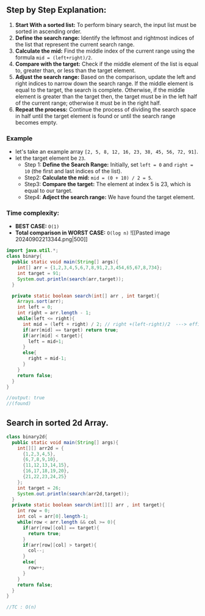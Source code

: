 ## Step by Step Explanation:
1. **Start With a sorted list:** To perform binary search, the input list must be sorted in ascending order.
2. **Define the search range:** Identify the leftmost and rightmost indices of the list that represent the current search range.
3. **Calculate the mid:** Find the middle index of the current range using the formula `mid = (left+right)/2`. 
4. **Compare with the target:** Check if the middle element of the list is equal to, greater than, or less than the target element.
5. **Adjust the search range:** Based on the comparison, update the left and right indices to narrow down the search range. If the middle element is equal to the target, the search is complete. Otherwise, if the middle element is greater than the target then, the target must be in the left half of the current range; otherwise it must be in the right half.
6. **Repeat the process:** Continue the process of dividing the search space in half until the target element is found or until the search range becomes empty.
### Example
- let's take an example array `[2, 5, 8, 12, 16, 23, 38, 45, 56, 72, 91]`.
-  let the target element be `23`.
	- Step 1: **Define the Search Range:** Initially, set `left = 0` and `right = 10` (the first and last indices of the list).
	- Step2: **Calculate the mid:** `mid = (0 + 10) / 2 = 5`.
	- Step3: **Compare the target:** The element at index 5 is 23, which is equal to our target.
	- Step4: **Adject the search range:** We have found the target element.
### Time complexity:
- **BEST CASE:** `O(1)`
- **Total comparison in WORST CASE:** `O(log n)`
	![[Pasted image 20240902213344.png|500]]
```java
import java.util.*;
class binary{
  public static void main(String[] args){
    int[] arr = {1,2,3,4,5,6,7,8,91,2,3,454,65,67,8,734};
    int target = 91;
    System.out.println(search(arr,target));
  }  

  private static boolean search(int[] arr , int target){
    Arrays.sort(arr);
    int left = 0;
    int right = arr.length - 1;
    while(left <= right){
      int mid = (left + right) / 2; // right +(left-right)/2  ---> efficient way to find min to avoid overflow problems
      if(arr[mid] == target) return true;
      if(arr[mid] < target){
        left = mid+1;
      }
      else{
        right = mid-1;
      }
    }
    return false;
  }
}

//output: true 
//(found)
```
## Search in sorted 2d Array.
```java
class binary2d{
  public static void main(String[] args){
    int[][] arr2d = {
      {1,2,3,4,5},
      {6,7,8,9,10},
      {11,12,13,14,15},
      {16,17,18,19,20},
      {21,22,23,24,25}
    };
    int target = 26; 
    System.out.println(search(arr2d,target));
  }
  private static boolean search(int[][] arr , int target){
    int row = 0;
    int col = arr[0].length-1;
    while(row < arr.length && col >= 0){
      if(arr[row][col] == target){
        return true;
      }
      if(arr[row][col] > target){
        col--;
      }
      else{
        row++;
      }
    }
    return false;
  }
}

//TC : O(n)
```